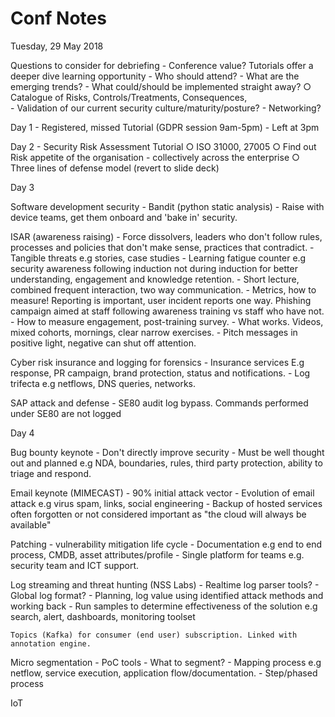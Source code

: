 # Conf Notes

Tuesday, 29 May 2018

Questions to consider for debriefing
	- Conference value? Tutorials offer a deeper dive learning opportunity
	- Who should attend?
	- What are the emerging trends?
	- What could/should be implemented straight away?
		○ Catalogue of Risks, Controls/Treatments, Consequences,  
	- Validation of our current security culture/maturity/posture?
	- Networking?

Day 1
	- Registered, missed Tutorial (GDPR session 9am-5pm)
	- Left at 3pm

Day 2
	- Security Risk Assessment Tutorial
		○ ISO 31000, 27005
		○ Find out Risk appetite of the organisation - collectively across the enterprise
		○ Three lines of defense model (revert to slide deck)

Day 3

Software development security
	- Bandit (python static analysis)
	- Raise with device teams, get them onboard and 'bake in' security.

ISAR (awareness raising)
	- Force dissolvers, leaders who don't follow rules, processes and policies that don't make sense, practices that contradict.
	- Tangible threats e.g stories, case studies
	- Learning fatigue counter e.g security awareness following induction not during induction for better understanding, engagement and knowledge retention.
	- Short lecture, combined frequent interaction, two way communication.
	- Metrics, how to measure! Reporting is important, user incident reports one way. Phishing campaign aimed at staff following awareness training vs staff who have not.
	- How to measure engagement, post-training survey.
	- What works. Videos, mixed cohorts, mornings, clear narrow exercises.
	- Pitch messages in positive light, negative can shut off attention.

Cyber risk insurance and logging for forensics
	- Insurance services E.g response, PR campaign, brand protection, status and notifications.
	- Log trifecta e.g netflows, DNS queries, networks.

SAP attack and defense
	- SE80 audit log bypass. Commands performed under SE80 are not logged

Day 4

Bug bounty keynote
	- Don't directly improve security
	- Must be well thought out and planned e.g NDA, boundaries, rules, third party protection, ability to triage and respond.

Email keynote (MIMECAST)
	- 90% initial attack vector
	- Evolution of email attack e.g virus spam, links, social engineering
	- Backup of hosted services often forgotten or not considered important as "the cloud will always be available"

Patching - vulnerability mitigation life cycle
	- Documentation e.g end to end process, CMDB, asset attributes/profile
	- Single platform for teams e.g. security team and ICT support.

Log streaming and threat hunting (NSS Labs)
	- Realtime log parser tools?
	- Global log format?
	- Planning, log value using identified attack methods and working back
	- Run samples to determine effectiveness of the solution e.g search, alert, dashboards, monitoring toolset

	Topics (Kafka) for consumer (end user) subscription. Linked with annotation engine.

Micro segmentation
	- PoC tools
	- What to segment?
	- Mapping process e.g netflow, service execution, application flow/documentation.
	- Step/phased process

IoT
